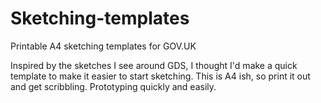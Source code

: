 Sketching-templates
===================

Printable A4 sketching templates for GOV.UK

Inspired by the sketches I see around GDS, I thought I'd make a quick template to make it easier to start sketching. This is A4 ish, so print it out and get scribbling. Prototyping quickly and easily. 
